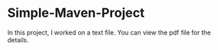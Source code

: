 # Simple-Maven-Project
In this project, I worked on a text file. You can view the pdf file for the details.

